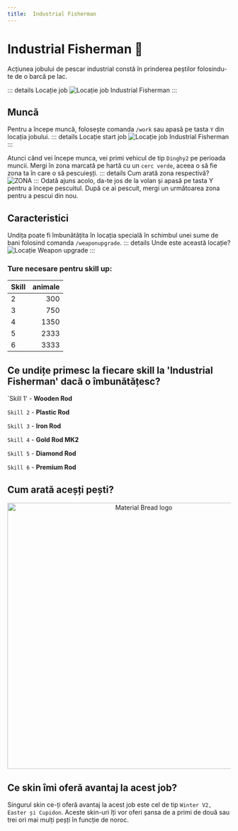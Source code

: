 ```yaml
---
title:  Industrial Fisherman 
---
```


# Industrial Fisherman 🎣

Acțiunea jobului de pescar industrial constă în prinderea peștilor folosindu-te de o barcă pe lac.

::: details Locație job
![Locație job Industrial Fisherman](https://i.imgur.com/QFQUStO.png "Locație Industrial Fishermanr")
:::
## Muncă
Pentru a începe muncă, folosește comanda `/work` sau apasă pe tasta `Y` din locația jobului.
::: details Locație start job
![Locație job Industrial Fisherman]("https://i.imgur.com/BGL4fWD.png "Locație job Hunter")
:::

Atunci când vei începe munca, vei primi  vehicul de tip `Dinghy2` pe perioada muncii. Mergi în zona marcată pe hartă cu un `cerc verde`, aceea o să fie zona ta în care o să pescuieșți.
::: details Cum arată zona respectivă?
![ZONA](https://i.imgur.com/l3DZMvD.png "Zona Hunter")
:::
Odată ajuns acolo, da-te jos de la volan și apasă pe tasta Y pentru a începe pescuitul. După ce ai pescuit, mergi un următoarea zona pentru a pescui din nou.

## Caracteristici
Undița poate fi îmbunătățita în locația specială în schimbul unei sume de bani folosind comanda `/weaponupgrade`.
::: details Unde este această locație?
![Locație Weapon upgrade](https://i.imgur.com/F0dVdkt.png "Locație weapon upgrade")
:::

### Ture necesare pentru skill up:

| Skill         |  animale   |
| ------------- | ----: |
| 2             | 300 |
| 3             | 750 |
| 4             | 1350 |
| 5             | 2333 |
| 6             | 3333 |

## Ce undițe primesc la fiecare skill la 'Industrial Fisherman' dacă o îmbunătățesc?

`Skill 1' - **Wooden Rod**

`Skill 2` - **Plastic Rod**

`Skill 3` - **Iron Rod**

`Skill 4` - **Gold Rod MK2**

`Skill 5` - **Diamond Rod**

`Skill 6` - **Premium Rod**

## Cum arată aceșți pești?

<p align="center">
    <img width="600" src="https://i.imgur.com/OHiRYgC.png" alt="Material Bread logo">
</p>


## Ce skin îmi oferă avantaj la acest job?

Singurul skin ce-ți oferă avantaj la acest job este cel de tip `Winter V2, Easter și Cupidon`. Aceste skin-uri îți vor oferi șansa de a primi de două sau trei ori mai mulți peșți în funcție de noroc.
